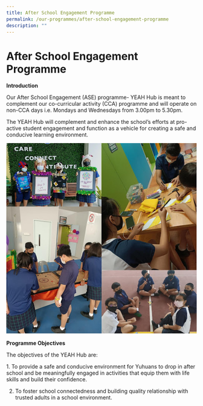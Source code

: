 ```yaml
---
title: After School Engagement Programme
permalink: /our-programmes/after-school-engagement-programme
description: ""
---
```

# **After School Engagement Programme**

**Introduction**  

Our After School Engagement (ASE) programme- YEAH Hub is meant to complement our co-curricular activity (CCA) programme and will operate on non-CCA days i.e. Mondays and Wednesdays from 3.00pm to 5.30pm.

The YEAH Hub will complement and enhance the school’s efforts at pro-active student engagement and function as a vehicle for creating a safe and conducive learning environment.

![](/images/YEAH.jpg)

**Programme Objectives**

The objectives of the YEAH Hub are: 

1. To provide a safe and conducive environment for Yuhuans to drop in after school and be meaningfully engaged in activities that equip them with life skills and build their confidence.  

2) To foster school connectedness and building quality relationship with trusted adults in a school environment.